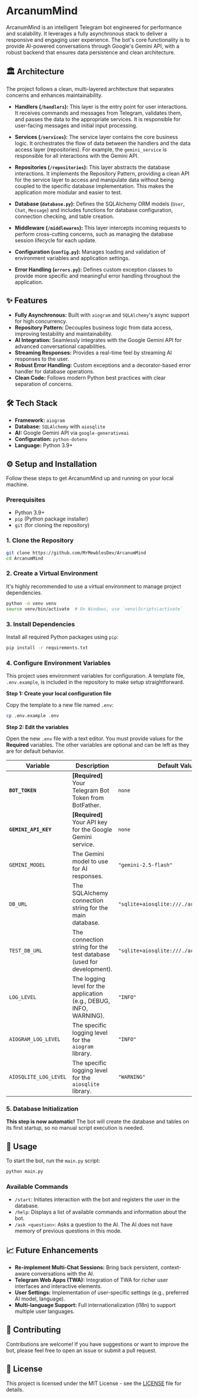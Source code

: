 # ArcanumMind

ArcanumMind is an intelligent Telegram bot engineered for performance and scalability. It leverages a fully asynchronous stack to deliver a responsive and engaging user experience. The bot's core functionality is to provide AI-powered conversations through Google's Gemini API, with a robust backend that ensures data persistence and clean architecture.

## 🏛️ Architecture

The project follows a clean, multi-layered architecture that separates concerns and enhances maintainability.

*   **Handlers (`/handlers`):** This layer is the entry point for user interactions. It receives commands and messages from Telegram, validates them, and passes the data to the appropriate services. It is responsible for user-facing messages and initial input processing.

*   **Services (`/services`):** The service layer contains the core business logic. It orchestrates the flow of data between the handlers and the data access layer (repositories). For example, the `gemini_service` is responsible for all interactions with the Gemini API.

*   **Repositories (`/repositories`):** This layer abstracts the database interactions. It implements the Repository Pattern, providing a clean API for the service layer to access and manipulate data without being coupled to the specific database implementation. This makes the application more modular and easier to test.

*   **Database (`database.py`):** Defines the SQLAlchemy ORM models (`User`, `Chat`, `Message`) and includes functions for database configuration, connection checking, and table creation.

*   **Middleware (`/middlewares`):** This layer intercepts incoming requests to perform cross-cutting concerns, such as managing the database session lifecycle for each update.

*   **Configuration (`config.py`):** Manages loading and validation of environment variables and application settings.

*   **Error Handling (`errors.py`):** Defines custom exception classes to provide more specific and meaningful error handling throughout the application.

## ✨ Features

*   **Fully Asynchronous:** Built with `aiogram` and `SQLAlchemy`'s async support for high concurrency.
*   **Repository Pattern:** Decouples business logic from data access, improving testability and maintainability.
*   **AI Integration:** Seamlessly integrates with the Google Gemini API for advanced conversational capabilities.
*   **Streaming Responses:** Provides a real-time feel by streaming AI responses to the user.
*   **Robust Error Handling:** Custom exceptions and a decorator-based error handler for database operations.
*   **Clean Code:** Follows modern Python best practices with clear separation of concerns.

## 🛠️ Tech Stack

*   **Framework:** `aiogram`
*   **Database:** `SQLAlchemy` with `aiosqlite`
*   **AI:** Google Gemini API via `google-generativeai`
*   **Configuration:** `python-dotenv`
*   **Language:** Python 3.9+

## ⚙️ Setup and Installation

Follow these steps to get ArcanumMind up and running on your local machine.

### Prerequisites

*   Python 3.9+
*   `pip` (Python package installer)
*   `git` (for cloning the repository)

### 1. Clone the Repository

```bash
git clone https://github.com/MrMewblesDev/ArcanumMind
cd ArcanumMind
```

### 2. Create a Virtual Environment

It's highly recommended to use a virtual environment to manage project dependencies.

```bash
python -m venv venv
source venv/bin/activate  # On Windows, use `venv\Scripts\activate`
```

### 3. Install Dependencies

Install all required Python packages using `pip`:

```bash
pip install -r requirements.txt
```

### 4. Configure Environment Variables

This project uses environment variables for configuration. A template file, `.env.example`, is included in the repository to make setup straightforward.

**Step 1: Create your local configuration file**

Copy the template to a new file named `.env`:

```bash
cp .env.example .env
```

**Step 2: Edit the variables**

Open the new `.env` file with a text editor. You must provide values for the **Required** variables. The other variables are optional and can be left as they are for default behavior.

| Variable              | Description                                                                 | Default Value                         |
| --------------------- | --------------------------------------------------------------------------- | ------------------------------------- |
| **`BOT_TOKEN`**       | **[Required]** Your Telegram Bot Token from BotFather.                        | `none`                                |
| **`GEMINI_API_KEY`**  | **[Required]** Your API key for the Google Gemini service.                    | `none`                                |
| `GEMINI_MODEL`        | The Gemini model to use for AI responses.                                   | `"gemini-2.5-flash"`                  |
| `DB_URL`              | The SQLAlchemy connection string for the main database.                     | `"sqlite+aiosqlite:///./arcanum.db"`    |
| `TEST_DB_URL`         | The connection string for the test database (used for development).         | `"sqlite+aiosqlite:///./arcanum_test.db"` |
| `LOG_LEVEL`           | The logging level for the application (e.g., DEBUG, INFO, WARNING).         | `"INFO"`                              |
| `AIOGRAM_LOG_LEVEL`   | The specific logging level for the `aiogram` library.                       | `"INFO"`                              |
| `AIOSQLITE_LOG_LEVEL` | The specific logging level for the `aiosqlite` library.                     | `"WARNING"`                           |

### 5. Database Initialization

**This step is now automatic!** The bot will create the database and tables on its first startup, so no manual script execution is needed.

## 🚀 Usage

To start the bot, run the `main.py` script:

```bash
python main.py
```

### Available Commands

*   `/start`: Initiates interaction with the bot and registers the user in the database.
*   `/help`: Displays a list of available commands and information about the bot.
*   `/ask <question>`: Asks a question to the AI. The AI does not have memory of previous questions in this mode.

## 📈 Future Enhancements

*   **Re-implement Multi-Chat Sessions:** Bring back persistent, context-aware conversations with the AI.
*   **Telegram Web Apps (TWA):** Integration of TWA for richer user interfaces and interactive elements.
*   **User Settings:** Implementation of user-specific settings (e.g., preferred AI model, language).
*   **Multi-language Support:** Full internationalization (i18n) to support multiple user languages.

## 🤝 Contributing

Contributions are welcome! If you have suggestions or want to improve the bot, please feel free to open an issue or submit a pull request.

## 📄 License

This project is licensed under the MIT License - see the [LICENSE](LICENSE) file for details.